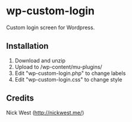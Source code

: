 wp-custom-login
===============

Custom login screen for Wordpress.

Installation
---------------------
1. Download and unzip
2. Upload to /wp-content/mu-plugins/
3. Edit "wp-custom-login.php" to change labels
4. Edit "wp-custom-login.css" to change style

Credits
---------------------
Nick West (http://nickwest.me/)
